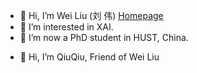 - 👋 Hi, I’m Wei Liu (刘 伟) [Homepage](https://jugechengzi.github.io/WeiLiu.github.io/)
- 👀 I’m interested in XAI.
- 🌱 I’m now a PhD student in HUST, China.
<!---
jugechengzi/jugechengzi is a ✨ special ✨ repository because its `README.md` (this file) appears on your GitHub profile.
You can click the Preview link to take a look at your changes.
--->


- 👋 Hi, I’m QiuQiu, Friend of Wei Liu
